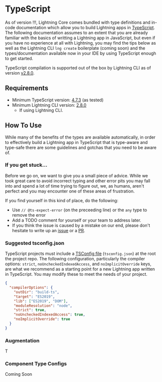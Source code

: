 # TypeScript

As of version !!!, Lightning Core comes bundled with type definitions and in-code documentation which allow you to build Lightning apps in [TypeScript](https://www.typescriptlang.org/). The following documentation assumes to an extent that you are already familiar with the basics of writting a Lightning app in JavaScript, but even if you have no experience at all with Lightning, you may find the tips below as well as the Lightning CLI `lng create` boilerplate (coming soon) and the types/documentation available now in your IDE by using TypeScript enough to get started.

TypeScript compilation is supported out of the box by Lightning CLI as of version [v2.8.0](https://github.com/rdkcentral/Lightning-CLI/blob/master/CHANGELOG.md#v280).

## Requirements

- Minimum TypeScript version: [4.7.3](https://github.com/microsoft/TypeScript/releases/tag/v4.7.3) (as tested)
- Minimum Lightning CLI version: [2.8.0](https://github.com/rdkcentral/Lightning-CLI/blob/master/CHANGELOG.md#v280)
  - If using Lightning CLI.

## How To Use

While many of the benefits of the types are available automatically, in order to effectively build a Lightning app in TypeScript that is type-aware and type-safe there are some guidelines and gotchas that you need to be aware of.

### If you get stuck...

Before we go on, we want to give you a small piece of advice. While we took great care to avoid incorrect typing and other error pits you may fall into and spend a lot of time trying to figure out, we, as humans, aren't perfect and you may encounter one of these areas of frustration.

If you find yourself in this kind of place, do the following:
- Use `// @ts-expect-error` (on the preceeding line) or the `any` type to remove the error
- Add a TODO comment for yourself or your team to address later.
- If you think the issue is caused by a mistake on our end, please don't hesitate to write up an [issue](https://github.com/rdkcentral/Lightning/issues) or a [PR](https://github.com/rdkcentral/Lightning/pulls).

### Suggested tsconfig.json

TypeScript projects must include a [TSConfig file](https://www.typescriptlang.org/docs/handbook/tsconfig-json.html) (`tsconfig.json`) at the root the project repo. The following configuration, particularly the compiler options: `strict`, `noUncheckedIndexedAccess`, and `noImplicitOverride` keys, are what we recommend as a starting point for a new Lightning app written in TypeScript. You may modify these to meet the needs of your project.

```json
{
  "compilerOptions": {
    "outDir": "build-ts",
    "target": "ES2019",
    "lib": ["ES2019", "DOM"],
    "moduleResolution": "node",
    "strict": true,
    "noUncheckedIndexedAccess": true,
    "noImplicitOverride": true
  }
}
```

### Augmentation

T

### Component Type Configs

Coming Soon
